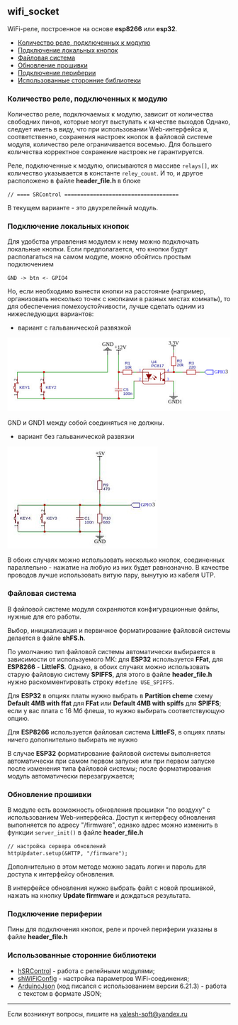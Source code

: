 ## wifi_socket
WiFi-реле, построенное на основе **esp8266** или **esp32**.

- [Количество реле, подключенных к модулю](#количество-реле-подключенных-к-модулю)
- [Подключение локальных кнопок](#подключение-локальных-кнопок)
- [Файловая система](#файловая-система)
- [Обновление прошивки](#обновление-прошивки)
- [Подключение периферии](#подключение-периферии)
- [Использованные сторонние библиотеки](#использованные-сторонние-библиотеки)


### Количество реле, подключенных к модулю
Количество реле, подключаемых к модулю, зависит от количества свободних пинов, которые могут выступать к качестве выходов Однако, следует иметь в виду, что при использовании Web-интерфейса и, соответственно, сохранения настроек кнопок в файловой системе модуля, количество реле ограничивается восемью. Для большего количества корректное сохранение настроек не гарантируется.

Реле, подключенные к модулю, описываются в массиве `relays[]`, их количество указывается в константе `reley_count`. И то, и другое расположено в файле **header_file.h** в блоке 
```
// ==== SRControl ====================================
```

В текущем варианте - это двухрелейный модуль.

### Подключение локальных кнопок

Для удобства управления модулем к нему можно подключать локальные кнопки. Если предполагается, что кнопки будут располагаться на самом модуле, можно обойтись простым подключением
```
GND -> btn <- GPIO4
```
Но, если необходимо вынести кнопки на расстояние (например, организовать несколько точек с кнопками в разных местах комнаты), то для обеспечения помехоустойчивости, лучше сделать одним из нижеследующих вариантов:

- вариант с гальванической развязкой

![Alt text](doc/001.jpg)

GND и GND1 между собой соединяться не должны.

- вариант без гальванической развязки

![Alt text](doc/002.jpg)

В обоих случаях можно использовать несколько кнопок, соединенных параллельно - нажатие на любую из них будет равнозначно. В качестве проводов лучше использовать витую пару, вынутую из кабеля UTP.

### Файловая система

В файловой системе модуля сохраняются конфигурационные файлы, нужные для его работы.

Выбор, инициализация и первичное форматирование файловой системы делается в файле **shFS.h**.

По умолчанию тип файловой системы автоматически выбирается в зависимости от используемого МК: для **ESP32** используется **FFat**, для **ESP8266** - **LittleFS**. Однако, в обоих случаях можно использовать старую файловую систему **SPIFFS**, для этого в файле **header_file.h** нужно раскомментировать строку `#define USE_SPIFFS`.

Для **ESP32** в опциях платы нужно выбрать в **Partition cheme** схему **Default 4MB with ffat** для **FFat** или **Default 4MB with spiffs** для **SPIFFS**; если у вас плата с 16 Мб флеша, то нужно выбирать соответствующую опцию.

Для **ESP8266** используется файловая система **LittleFS**, в опциях платы ничего дополнительно выбирать не нужно

В случае **ESP32** форматирование файловой системы выполняется автоматически при  самом первом запуске или при первом запуске после изменения типа файловой системы; после форматирования модуль автоматически перезагружается;

### Обновление прошивки

В модуле есть возможность обновления прошивки "по воздуху" с использованием Web-интерфейса. Доступ к интерфесу обновления выполняется по адресу "/firmware", однако адрес можно изменить в функции `server_init()` в файле **header_file.h**
```
// настройка сервера обновлений
httpUpdater.setup(&HTTP, "/firmware");
```
Дополнительно в этом методе можно задать логин и пароль для доступа к интерфейсу обновления.

В интерфейсе обновления нужно выбрать файл с новой прошивкой, нажать на кнопку **Update firmware** и дождаться результата.

### Подключение периферии

Пины для подключения кнопок, реле и прочей периферии указаны в файле **header_file.h**

### Использованные сторонние библиотеки

- [hSRControl](https://github.com/VAleSh-Soft/shSRControl) - работа с релейными модулями;
- [shWiFiConfig](https://github.com/VAleSh-Soft/shWiFiConfig) - настройка параметров WiFi-соединения;
- [ArduinoJson](https://github.com/bblanchon/ArduinoJson) (код писался с использованием версии 6.21.3) - работа с текстом в формате JSON;

<hr>

Если возникнут вопросы, пишите на valesh-soft@yandex.ru 
